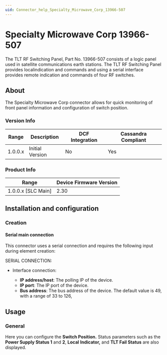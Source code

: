 ```yaml
---
uid: Connector_help_Specialty_Microwave_Corp_13966-507
---
```


# Specialty Microwave Corp 13966-507

The TLT RF Switching Panel, Part No. 13966-507 consists of a logic panel used in satellite communications earth stations. The TLT RF Switching Panel provides localindication and commands and using a serial interface provides remote indication and commands of four RF switches.

## About

The Specialty Microwave Corp connector allows for quick monitoring of front panel information and configuration of switch position.

### Version Info

| **Range** | **Description** | **DCF Integration** | **Cassandra Compliant** |
|------------------|-----------------|---------------------|-------------------------|
| 1.0.0.x          | Initial Version | No                  | Yes                     |

### Product Info

| **Range**     | **Device Firmware Version** |
|----------------------|-----------------------------|
| 1.0.0.x [SLC Main]   | 2.30                        |

## Installation and configuration

### Creation

#### Serial main connection

This connector uses a serial connection and requires the following input during element creation:

SERIAL CONNECTION:

- Interface connection:

  - **IP address/host**: The polling IP of the device.
  - **IP port**: The IP port of the device.
  - **Bus address**: The bus address of the device. The default value is 49, with a range of 33 to 126,

## Usage

### General

Here you can configure the **Switch Position.** Status parameters such as the **Power Supply Status 1** and **2**, **Local** **Indicator,** and **TLT Fail Status** are also displayed.
